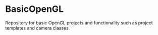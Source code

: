 # BasicOpenGL
Repository for basic OpenGL projects and functionality such as project templates and camera classes.
